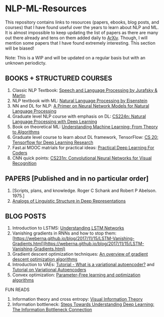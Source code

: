 # NLP-ML-Resources

This repository contains links to resources (papers, ebooks, blog posts, and courses) that I have found useful over the years to learn about NLP and ML. 
It is almost impossible to keep updating the list of papers as there are many out there already and tens on them added daily to [ArXiv](https://arxiv.org/list/cs.CL/recent). Though, I will mention some papers that I have found extremely interesting. This section will be biased!

Note: This is a WIP and will be updated on a regular basis but with an unknown periodicty. 

## BOOKS + STRUCTURED COURSES

1. Classic NLP Textbook: [Speech and Language Processing by Jurafsky & Martin](https://web.stanford.edu/~jurafsky/slp3/)
2. NLP textbook with ML: [Natural Language Processing by Eisenstein](https://github.com/jacobeisenstein/gt-nlp-class/blob/master/notes/eisenstein-nlp-notes.pdf)
3. NN and DL for NLP: [A Primer on Neural Network Models for Natural Language Processing](http://u.cs.biu.ac.il/~yogo/nnlp.pdf)
4. Graduate level NLP course with emphasis on DL: [CS224n: Natural Language Processing with Deep Learning](http://web.stanford.edu/class/cs224n/syllabus.html)
5. Book on theoretical ML: [Understanding Machine Learning: From Theory to Algorithms](https://www.cs.huji.ac.il/~shais/UnderstandingMachineLearning/understanding-machine-learning-theory-algorithms.pdf)
6. Graduate level course to learn about DL framework, TensorFlow: [CS 20: Tensorflow for Deep Learning Research](http://web.stanford.edu/class/cs20si/syllabus.html)
7. Fast.ai MOOC matrials for practical ideas: [Practical Deep Learning For Coders](http://course.fast.ai/)
8. CNN quick points: [CS231n: Convolutional Neural Networks for Visual Recognition](http://cs231n.github.io/convolutional-networks/)

## PAPERS [Published and in no particular order]

1. [Scripts, plans, and knowledge. Roger C Schank and Robert P Abelson. 1975.]
2. [Analogs of Linguistic Structure in Deep Representations](https://arxiv.org/pdf/1707.08139.pdf)

## BLOG POSTS
1. Introduction to LSTMS: [Understanding LSTM Networks](http://colah.github.io/posts/2015-08-Understanding-LSTMs/)
2. Vanishing gradients in RNNs and how to stop them: [https://weberna.github.io/blog/2017/11/15/LSTM-Vanishing-Gradients.html](https://weberna.github.io/blog/2017/11/15/LSTM-Vanishing-Gradients.html)
3. Gradient descent optimization techniques: [An overview of gradient descent optimization algorithms](http://ruder.io/optimizing-gradient-descent/)
4. Introduction to VAEs: [Tutorial - What is a variational autoencoder?](https://jaan.io/what-is-variational-autoencoder-vae-tutorial/) and [Tutorial on Variational Autoencoders](https://arxiv.org/pdf/1606.05908.pdf)
5. Convex optimization: [Parameter-Free learning and optimization algorithms](https://parameterfree.wordpress.com/)

FUN READS
1. Information theory and cross entropy: [Visual Information Theory](http://colah.github.io/posts/2015-09-Visual-Information/)
2. Information bottleneck: [Steps Towards Understanding Deep Learning: The Information Bottleneck Connection](https://weberna.github.io/jekyll/update/2017/11/08/Information-Bottleneck-Part1.html)



